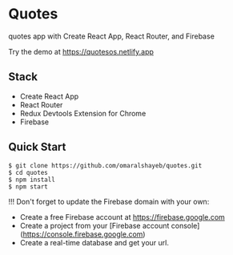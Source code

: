 # Quotes

quotes app with Create React App, React Router, and Firebase

Try the demo at https://quotesos.netlify.app

## Stack

- Create React App
- React Router
- Redux Devtools Extension for Chrome
- Firebase

## Quick Start

```shell
$ git clone https://github.com/omaralshayeb/quotes.git
$ cd quotes
$ npm install
$ npm start
```

!!! Don't forget to update the Firebase domain with your own:

- Create a free Firebase account at https://firebase.google.com
- Create a project from your [Firebase account console]
  (https://console.firebase.google.com)
- Create a real-time database and get your url.
